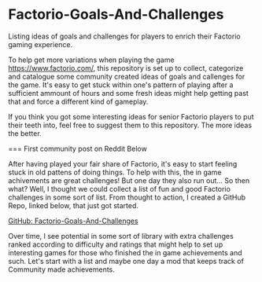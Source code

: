 # Factorio-Goals-And-Challenges
Listing ideas of goals and challenges for players to enrich their Factorio gaming experience.

To help get more variations when playing the game https://www.factorio.com/, this repository is set up to collect, categorize and catalogue some community created ideas of goals and callenges for the game. It's easy to get stuck within one's pattern of playing after a sufficient ammount of hours and some fresh ideas might help getting past that and force a different kind of gameplay.

If you think you got some interesting ideas for senior Factorio players to put their teeth into, feel free to suggest them to this repository. The more ideas the better. 

=== First community post on Reddit Below

After having played your fair share of Factorio, it's easy to start feeling stuck in old pattens of doing things. To help with this, the in game achivements are great challenges! But one day they also run out... So then what? Well, I thought we could collect a list of fun and good Factorio challenges in some sort of list. From thought to action, I created a GitHub Repo, linked below, that just got started.

[GitHub: Factorio-Goals-And-Challenges](https://github.com/VictorieeMan/Factorio-Goals-And-Challenges)

Over time, I see potential in some sort of library with extra challenges ranked according to difficulty and ratings that might help to set up interesting games for those who finished the in game achievements and such. Let's start with a list and maybe one day a mod that keeps track of Community made achievements.

